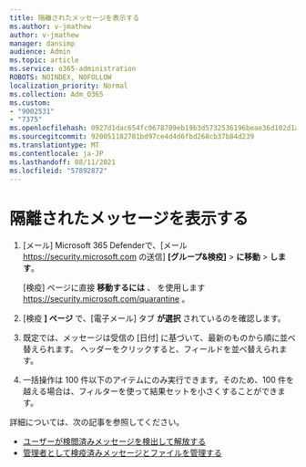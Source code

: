 ```yaml
---
title: 隔離されたメッセージを表示する
ms.author: v-jmathew
author: v-jmathew
manager: dansimp
audience: Admin
ms.topic: article
ms.service: o365-administration
ROBOTS: NOINDEX, NOFOLLOW
localization_priority: Normal
ms.collection: Adm_O365
ms.custom:
- "9002531"
- "7375"
ms.openlocfilehash: 0927d1dac654fc0678709eb19b3d5732536196beae36d102d1a94bf7617b1b45
ms.sourcegitcommit: 920051182781bd97ce4d4d6fbd268cb37b84d239
ms.translationtype: MT
ms.contentlocale: ja-JP
ms.lasthandoff: 08/11/2021
ms.locfileid: "57892872"
---
```

# <a name="view-all-quarantined-messages"></a>隔離されたメッセージを表示する

1. [メール] Microsoft 365 Defenderで、[メール <https://security.microsoft.com> の送信] **[グループ&検疫]** \> **に移動** \> **します**。

   [検疫] ページに直接 **移動するには** 、 を使用します <https://security.microsoft.com/quarantine> 。

2. [検疫 **] ページ** で、[電子メール] タブ **が選択** されているのを確認します。
3. 既定では、メッセージは受信の [日付] に基づいて、最新のものから順に並べ替えられます。 ヘッダーをクリックすると、フィールドを並べ替えられます。
4. 一括操作は 100 件以下のアイテムにのみ実行できます。そのため、100 件を越える場合は、フィルターを使って結果セットを小さくすることができます。

詳細については、次の記事を参照してください。

- [ユーザーが検閲済みメッセージを検出して解放する](https://docs.microsoft.com/microsoft-365/security/office-365-security/find-and-release-quarantined-messages-as-a-user)
- [管理者として検疫済みメッセージとファイルを管理する](https://docs.microsoft.com/microsoft-365/security/office-365-security/manage-quarantined-messages-and-files)

